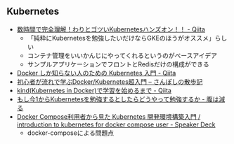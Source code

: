 ## Kubernetes
  - [数時間で完全理解！わりとゴツいKubernetesハンズオン！！ - Qiita](https://qiita.com/Kta-M/items/ce475c0063d3d3f36d5d)
    - 「純粋にKubernetesを勉強したいだけならGKEのほうがオススメ」らしい
    - コンテナ管理をいいかんじにやってくれるというのがベースアイデア
    - サンプルアプリケーションでフロントとRedisだけの構成ができる
  - [Docker しか知らない人のための Kubernetes 入門 - Qiita](https://qiita.com/jintz/items/cd665e559d6ba369ab93)
  - [初心者が流れで学ぶDocker/Kubernetes超入門 – さんぽしの散歩記](https://sanposhiho.com/posts/2020-03-08-qiita-fc8082f3d303c04cca2e/)
  - [kind(Kubernetes in Docker)で学習を始めるまで - Qiita](https://qiita.com/sourjp/items/281d2189516823950291)
  - [もし今1からKubernetesを勉強するとしたらどうやって勉強するか - 腹は減る](https://blux.hatenablog.com/entry/2020/07/30/235040)
  - [Docker Compose利用者から見た Kubernetes 開発環境構築入門 / introduction to kubernetes for docker compose user - Speaker Deck](https://speakerdeck.com/kkoudev/introduction-to-kubernetes-for-docker-compose-user)
    - docker-composeによる問題点
